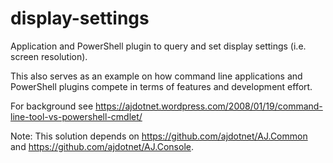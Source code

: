 # display-settings
Application and PowerShell plugin to query and set display settings (i.e. screen resolution).

This also serves as an example on how command line applications and PowerShell plugins compete in terms of features and development effort.

For background see https://ajdotnet.wordpress.com/2008/01/19/command-line-tool-vs-powershell-cmdlet/


Note: This solution depends on https://github.com/ajdotnet/AJ.Common and https://github.com/ajdotnet/AJ.Console.
